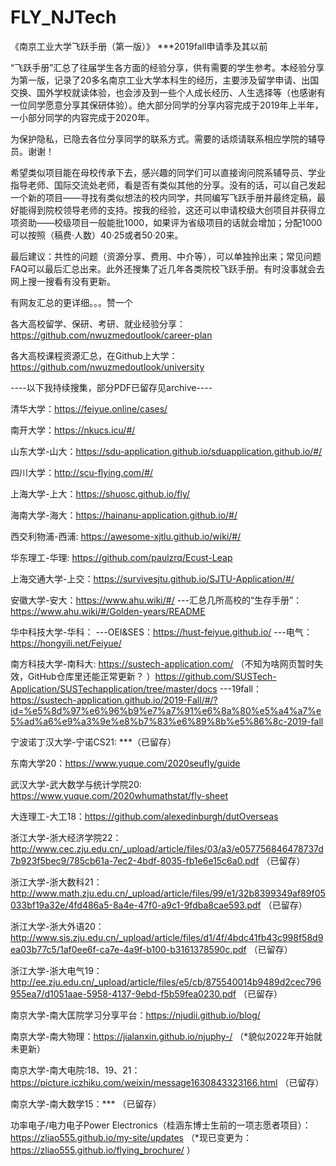 # FLY_NJTech
《南京工业大学飞跃手册（第一版）》 ***2019fall申请季及其以前

“飞跃手册”汇总了往届学生各方面的经验分享，供有需要的学生参考。本经验分享为第一版，记录了20多名南京工业大学本科生的经历，主要涉及留学申请、出国交换、国外学校就读体验，也会涉及到一些个人成长经历、人生选择等（也感谢有一位同学愿意分享其保研体验）。绝大部分同学的分享内容完成于2019年上半年，一小部分同学的内容完成于2020年。 

为保护隐私，已隐去各位分享同学的联系方式。需要的话烦请联系相应学院的辅导员。谢谢！

希望类似项目能在母校传承下去，感兴趣的同学们可以直接询问院系辅导员、学业指导老师、国际交流处老师，看是否有类似其他的分享。没有的话，可以自己发起一个新的项目——寻找有类似想法的校内同学，共同编写飞跃手册并最终定稿，最好能得到院校领导老师的支持。按我的经验，这还可以申请校级大创项目并获得立项资助——校级项目一般能批1000，如果评为省级项目的话就会增加；分配1000可以按照（稿费·人数）40·25或者50·20来。

最后建议：共性的问题（资源分享、费用、中介等），可以单独拎出来；常见问题FAQ可以最后汇总出来。此外还搜集了近几年各类院校飞跃手册。有时没事就会去网上搜一搜看有没有更新。

有网友汇总的更详细。。。赞一个

各大高校留学、保研、考研、就业经验分享：https://github.com/nwuzmedoutlook/career-plan

各大高校课程资源汇总，在Github上大学：https://github.com/nwuzmedoutlook/university

----以下我持续搜集，部分PDF已留存见archive----

清华大学：https://feiyue.online/cases/ 

南开大学：https://nkucs.icu/#/

山东大学-山大：https://sdu-application.github.io/sduapplication.github.io/#/ 

四川大学：http://scu-flying.com/#/

上海大学-上大：https://shuosc.github.io/fly/

海南大学-海大：https://hainanu-application.github.io/#/

西交利物浦-西浦: https://awesome-xjtlu.github.io/wiki/#/ 

华东理工-华理: https://github.com/paulzrq/Ecust-Leap 

上海交通大学-上交：https://survivesjtu.github.io/SJTU-Application/#/

安徽大学-安大：https://www.ahu.wiki/#/
---汇总几所高校的“生存手册”：https://www.ahu.wiki/#/Golden-years/README

华中科技大学-华科：
---OEI&SES：https://hust-feiyue.github.io/
---电气：https://hongyili.net/Feiyue/

南方科技大学-南科大: https://sustech-application.com/  （不知为啥网页暂时失效，GitHub仓库里还能正常更新？ ）https://github.com/SUSTech-Application/SUSTechapplication/tree/master/docs
---19fall：https://sustech-application.github.io/2019-Fall/#/?id=%e5%8d%97%e6%96%b9%e7%a7%91%e6%8a%80%e5%a4%a7%e5%ad%a6%e9%a3%9e%e8%b7%83%e6%89%8b%e5%86%8c-2019-fall

宁波诺丁汉大学-宁诺CS21: ***（已留存）

东南大学20：https://www.yuque.com/2020seufly/guide 

武汉大学-武大数学与统计学院20: https://www.yuque.com/2020whumathstat/fly-sheet

大连理工-大工18：https://github.com/alexedinburgh/dutOverseas

浙江大学-浙大经济学院22：http://www.cec.zju.edu.cn/_upload/article/files/03/a3/e057756846478737d7b923f5bec9/785cb61a-7ec2-4bdf-8035-fb1e6e15c6a0.pdf （已留存）

浙江大学-浙大数科21：http://www.math.zju.edu.cn/_upload/article/files/99/e1/32b8399349af89f05033bf19a32e/4fd486a5-8a4e-47f0-a9c1-9fdba8cae593.pdf
（已留存）

浙江大学-浙大外语20：http://www.sis.zju.edu.cn/_upload/article/files/d1/4f/4bdc41fb43c998f58d9ea03b77c5/1af0ee6f-ca7e-4a9f-b100-b3161378590c.pdf （已留存）

浙江大学-浙大电气19：http://ee.zju.edu.cn/_upload/article/files/e5/cb/875540014b9489d2cec796955ea7/d1051aae-5958-4137-9ebd-f5b59fea0230.pdf  （已留存）

南京大学-南大匡院学习分享平台：https://njudii.github.io/blog/

南京大学-南大物理：https://jialanxin.github.io/njuphy-/
（*貌似2022年开始就未更新）

南京大学-南大电院:18、19、21：https://picture.iczhiku.com/weixin/message1630843323166.html （已留存）

南京大学-南大数学15：*** （已留存）

功率电子/电力电子Power Electronics（桂涵东博士生前的一项志愿者项目）： https://zliao555.github.io/my-site/updates （*现已变更为：https://zliao555.github.io/flying_brochure/ ）
